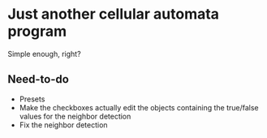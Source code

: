 # Just another cellular automata program

Simple enough, right?

## Need-to-do

- Presets
- Make the checkboxes actually edit the objects containing the true/false values for the neighbor detection
- Fix the neighbor detection
